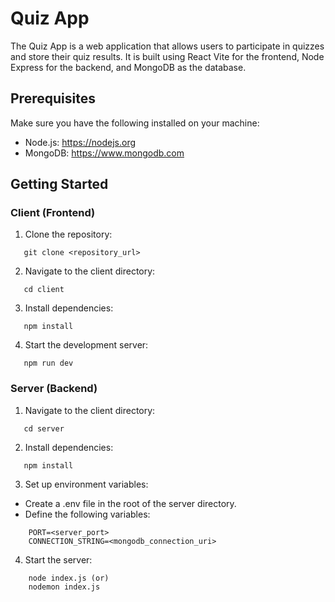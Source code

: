 # Quiz App

The Quiz App is a web application that allows users to participate in quizzes and store their quiz results. It is built using React Vite for the frontend, Node Express for the backend, and MongoDB as the database.

## Prerequisites

Make sure you have the following installed on your machine:

- Node.js: https://nodejs.org
- MongoDB: https://www.mongodb.com

## Getting Started

### Client (Frontend)

1. Clone the repository:

```shell
   git clone <repository_url>
```

2. Navigate to the client directory:

```shell
   cd client
```

3. Install dependencies:
```shell
   npm install
```

4. Start the development server:
```shell
   npm run dev
```

### Server (Backend)

1. Navigate to the client directory:

```shell
   cd server
```

2. Install dependencies:
```shell
   npm install
```

3. Set up environment variables:
- Create a .env file in the root of the server directory.
- Define the following variables:
```shell
    PORT=<server_port>
    CONNECTION_STRING=<mongodb_connection_uri>
```

4. Start the server:
```shell
    node index.js (or) 
    nodemon index.js
```